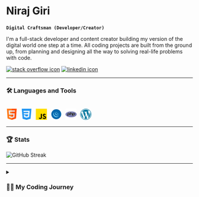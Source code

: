 # Niraj Giri

**`Digital Craftsman (Developer/Creator)`**

I'm a full-stack developer and content creator building my version of the digital world one step at a time. All coding projects are built from the ground up, from planning and designing all the way to solving real-life problems with code.

   <p align="left">
      <a href="https://stackoverflow.com/users/22138079/nirajgirixd">
         <img alt="stack overflow icon" title="Stack Overflow Profile" src="https://custom-icon-badges.demolab.com/github/followers/nirajgiriXD?color=236ad3&label=StackOverflow&logo=stack_overflow_icon&logoColor=white&style=for-the-badge&labelColor=236ad3"/></a>  
      <a href="https://github.com/ForrestKnight?tab=followers">
         <img alt="linkedin icon" title="LinkedIn Profile" src="https://custom-icon-badges.demolab.com/github/followers/nirajgiriXD?color=%23E05D44&style=for-the-badge&logo=linked_in_icon&label=LinkedIn&logoColor=white&labelColor=%23E05D44"/></a>
   </p>

---

### 🛠️ Languages and Tools

<br />
<div>
   <img align="left" alt="HTML" title="HTML" width="30px" style="padding-right:10px;" src="image/html.png" />
   <img align="left" alt="CSS" title="CSS" width="30px" style="padding-right:10px;" src="image/css.png" />
   <img align="left" alt="JavaScript" title="JavaScript" width="30px" style="padding-right:10px;" src="image/js.png" />
   <img align="left" alt="jQuery" title="jQuery" width="30px" style="padding-right:10px;" src="image/jquery.png" />
   <img align="left" alt="PHP" title="PHP" width="30px" style="padding-right:10px;" src="image/php.png" />
   <img align="left" alt="WordPress" title="WordPress" width="30px" style="padding-right:10px;" src="image/wp.png" />
</div>
<br />
<br />

---

### 🏆 Stats

<!-- ![GitHub stats](https://github-readme-stats.vercel.app/api?username=nirajgiriXD&show_icons=true&theme=gruvbox) -->

![GitHub Streak](https://streak-stats.demolab.com?user=nirajgiriXD&theme=gruvbox&border_radius=4.5)

---

<details>
 <summary><h3>👨‍💻 My Coding Journey</h3></summary>
 <p>
    I began my coding journey as a computer engineering student, fueled by curiosity and a deep desire to understand how things were made and how they worked. I delved into various programming languages, frameworks, and tools. Mastering frontend technologies like HTML, CSS, and JavaScript, I honed my skills in crafting visually appealing and user-friendly interfaces. Simultaneously, I dived into backend development, learning languages such as PHP and JavaScript with CMS like WordPress. This comprehensive skill set ultimately led me to become a full stack developer, capable of seamlessly bridging the gap between frontend and backend development, and bringing my own ideas to life.
 </p>
 <p>
   Today, as a full stack developer, I relish the opportunity to design and develop my own applications and websites, providing end-to-end solutions and a seamless user experience. The satisfaction of transforming abstract concepts into tangible, functional programs fuels my passion for this field. I continuously seek to stay updated with the latest technologies and industry trends, committed to lifelong learning and growth. As I embark on new challenges, I am excited about the endless possibilities that lie ahead and the opportunity to create innovative digital experiences that have a positive impact.
 </p>
</details>

